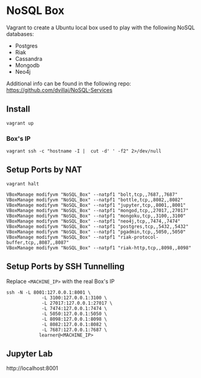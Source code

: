 # NoSQL Box

Vagrant to create a Ubuntu local box used to play with the following NoSQL databases:

- Postgres
- Riak
- Cassandra
- Mongodb
- Neo4j

Additional info can be found in the following repo: https://github.com/dvillaj/NoSQL-Services

## Install

```
vagrant up
```

### Box's IP

```
vagrant ssh -c "hostname -I |  cut -d' ' -f2" 2>/dev/null
``` 


## Setup Ports by NAT

```
vagrant halt

VBoxManage modifyvm "NoSQL_Box" --natpf1 "bolt,tcp,,7687,,7687"
VBoxManage modifyvm "NoSQL_Box" --natpf1 "bottle,tcp,,8082,,8082"
VBoxManage modifyvm "NoSQL_Box" --natpf1 "jupyter,tcp,,8001,,8001"
VBoxManage modifyvm "NoSQL_Box" --natpf1 "mongod,tcp,,27017,,27017"
VBoxManage modifyvm "NoSQL_Box" --natpf1 "mongoku,tcp,,3100,,3100"
VBoxManage modifyvm "NoSQL_Box" --natpf1 "neo4j,tcp,,7474,,7474"
VBoxManage modifyvm "NoSQL_Box" --natpf1 "postgres,tcp,,5432,,5432"
VBoxManage modifyvm "NoSQL_Box" --natpf1 "pgadmin,tcp,,5050,,5050"
VBoxManage modifyvm "NoSQL_Box" --natpf1 "riak-protocol-buffer,tcp,,8087,,8087"
VBoxManage modifyvm "NoSQL_Box" --natpf1 "riak-http,tcp,,8098,,8098"
```

## Setup Ports by SSH Tunnelling


Replace `<MACHINE_IP>` with the real Box's IP

```
ssh -N -L 8001:127.0.0.1:8001 \
             -L 3100:127.0.0.1:3100 \
             -L 27017:127.0.0.1:27017 \
             -L 7474:127.0.0.1:7474 \
             -L 5050:127.0.0.1:5050 \
             -L 8098:127.0.0.1:8098 \
             -L 8082:127.0.0.1:8082 \
             -L 7687:127.0.0.1:7687 \
            learner@<MACHINE_IP>
```

## Jupyter Lab

http://localhost:8001